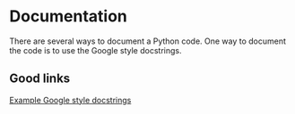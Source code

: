 # Documentation

There are several ways to document a Python code. One way to document the code is to use the Google style docstrings.

## Good links

[Example Google style docstrings](https://gist.github.com/candlewill/fce04bb26d402288cd02f09bd4f5f562)


